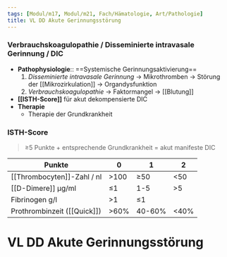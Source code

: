 ```yaml
---
tags: [Modul/m17, Modul/m21, Fach/Hämatologie, Art/Pathologie]
title: VL DD Akute Gerinnungsstörung
---
```

### Verbrauchskoagulopathie / Disseminierte intravasale Gerinnung / DIC 
- **Pathophysiologie**:: ==Systemische Gerinnungsaktivierung==
	1. *Disseminierte intravasale Gerinnung* → Mikrothromben → Störung der [[Mikrozirkulation]] → Organdysfunktion
	2. *Verbrauchskoagulopathie* → Faktormangel → [[Blutung]]
- **[[ISTH-Score]]** für akut dekompensierte DIC
- **Therapie** 
	- Therapie der Grundkrankheit

### ISTH-Score
> ≥5 Punkte + entsprechende Grundkrankheit = akut manifeste DIC

Punkte|0|1|2
-|-|-|-
[[Thrombocyten]]-Zahl / nl|>100|≥50|<50
[[D-Dimere]] μg/ml|≤1|1-5|>5
Fibrinogen g/l|>1|≤1|
Prothrombinzeit ([[Quick]])|>60%|40-60%|<40%

# VL DD Akute Gerinnungsstörung